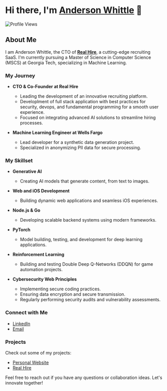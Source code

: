 # Hi there, I'm [Anderson Whittle](https://andersonwhittle.dev) 👋
![Profile Views](https://komarev.com/ghpvc/?username=your-github-username&color=blue)
## About Me

I am Anderson Whittle, the CTO of **[Real Hire](https://realhire.app)**, a cutting-edge recruiting SaaS. I'm currently pursuing a Master of Science in Computer Science (MSCS) at Georgia Tech, specializing in Machine Learning.

### My Journey

- **CTO & Co-Founder at Real Hire**
  - Leading the development of an innovative recruiting platform.
  - Developlment of full stack application with best practices for security, devops, and fundamental programming for a smooth user experience.
  - Focused on integrating advanced AI solutions to streamline hiring processes.

- **Machine Learning Engineer at Wells Fargo**
  - Lead developer for a synthetic data generation project.
  - Specialized in anonymizing PII data for secure processing.

### My Skillset

- **Generative AI**
  - Creating AI models that generate content, from text to images.
  
- **Web and iOS Development**
  - Building dynamic web applications and seamless iOS experiences.

- **Node.js & Go**
  - Developing scalable backend systems using modern frameworks.

- **PyTorch**
  - Model building, testing, and development for deep learning applications.

- **Reinforcement Learning**
  - Building and testing Double Deep Q-Networks (DDQN) for game automation projects.

- **Cybersecurity Web Principles**
  - Implementing secure coding practices.
  - Ensuring data encryption and secure transmission.
  - Regularly performing security audits and vulnerability assessments.

### Connect with Me

- [LinkedIn](https://www.linkedin.com/in/anderson-whittle)
- [Email](mailto:awhittlex2@gmail.com)

### Projects

Check out some of my projects:
- [Personal Website](https://realhire.app)
- [Real Hire](https://realhire.app)


Feel free to reach out if you have any questions or collaboration ideas. Let's innovate together!
